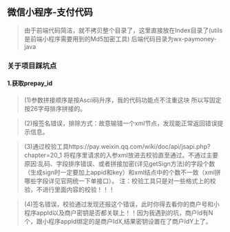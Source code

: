 ## 微信小程序-支付代码

> 由于前端代码简洁，就不拷贝整个目录了，这里直接放在Index目录了(utils是前端小程序需要用到的Md5加密工具)
后端代码目录为wx-paymoney-java


### 关于项目踩坑点

#### 1.获取prepay_id

> (1)参数拼接顺序是按Ascii码升序，我的代码功能点不注重这块 所以写固定按26字母排序拼接的。

> (2)报签名错误，排除方式：故意输错一个xml节点，发现能正常返回错误提示信息。

> (3)通过校验工具https://pay.weixin.qq.com/wiki/doc/api/jsapi.php?chapter=20_1 将程序里请求的入参xml放进去校验直至通过。不通过主要原因:乱码、字段排序错误、或者拼接加密(详见getSign方法)的字段个数（生成sign时一定要加上appid和key）和xml结点中的个数不一致（xml拼哪些字段详见官网统一下单接口）。
注：校验工具只是对一些格式上的校验，不进行里面内容的校验！！！

> (4)签名错误，校验通过发现还报这个错误，此时你得去看你的商户号和小程序appId以及商户密钥是否都关联上！！因为我遇到的坑，商户Id有N个，跟小程序appId绑定的是商户IdX,结果密钥设置在了商户IdY上了。



~~~~~~~~吐血总结一波！！！

